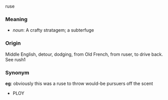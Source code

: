 ruse
### Meaning
+ _noun_: A crafty stratagem; a subterfuge

### Origin

Middle English, detour, dodging, from Old French, from ruser, to drive back. See rush1

### Synonym

__eg__: obviously this was a ruse to throw would-be pursuers off the scent

+ PLOY


